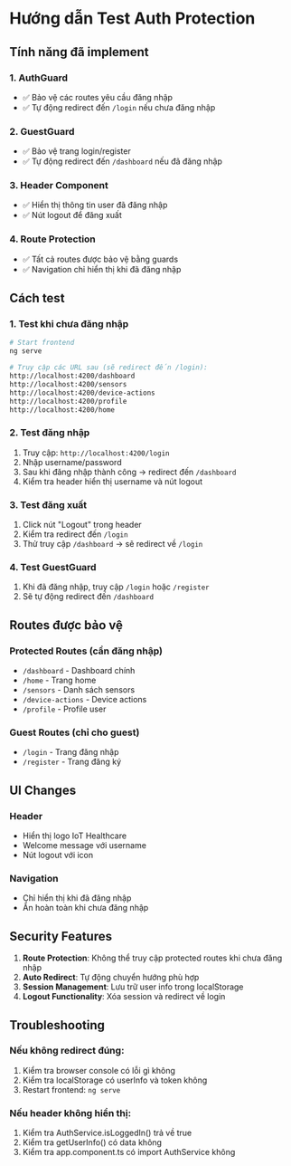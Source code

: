 # Hướng dẫn Test Auth Protection

## Tính năng đã implement

### 1. AuthGuard
- ✅ Bảo vệ các routes yêu cầu đăng nhập
- ✅ Tự động redirect đến `/login` nếu chưa đăng nhập

### 2. GuestGuard  
- ✅ Bảo vệ trang login/register
- ✅ Tự động redirect đến `/dashboard` nếu đã đăng nhập

### 3. Header Component
- ✅ Hiển thị thông tin user đã đăng nhập
- ✅ Nút logout để đăng xuất

### 4. Route Protection
- ✅ Tất cả routes được bảo vệ bằng guards
- ✅ Navigation chỉ hiển thị khi đã đăng nhập

## Cách test

### 1. Test khi chưa đăng nhập
```bash
# Start frontend
ng serve

# Truy cập các URL sau (sẽ redirect đến /login):
http://localhost:4200/dashboard
http://localhost:4200/sensors  
http://localhost:4200/device-actions
http://localhost:4200/profile
http://localhost:4200/home
```

### 2. Test đăng nhập
1. Truy cập: `http://localhost:4200/login`
2. Nhập username/password
3. Sau khi đăng nhập thành công → redirect đến `/dashboard`
4. Kiểm tra header hiển thị username và nút logout

### 3. Test đăng xuất
1. Click nút "Logout" trong header
2. Kiểm tra redirect đến `/login`
3. Thử truy cập `/dashboard` → sẽ redirect về `/login`

### 4. Test GuestGuard
1. Khi đã đăng nhập, truy cập `/login` hoặc `/register`
2. Sẽ tự động redirect đến `/dashboard`

## Routes được bảo vệ

### Protected Routes (cần đăng nhập)
- `/dashboard` - Dashboard chính
- `/home` - Trang home
- `/sensors` - Danh sách sensors
- `/device-actions` - Device actions
- `/profile` - Profile user

### Guest Routes (chỉ cho guest)
- `/login` - Trang đăng nhập
- `/register` - Trang đăng ký

## UI Changes

### Header
- Hiển thị logo IoT Healthcare
- Welcome message với username
- Nút logout với icon

### Navigation
- Chỉ hiển thị khi đã đăng nhập
- Ẩn hoàn toàn khi chưa đăng nhập

## Security Features

1. **Route Protection**: Không thể truy cập protected routes khi chưa đăng nhập
2. **Auto Redirect**: Tự động chuyển hướng phù hợp
3. **Session Management**: Lưu trữ user info trong localStorage
4. **Logout Functionality**: Xóa session và redirect về login

## Troubleshooting

### Nếu không redirect đúng:
1. Kiểm tra browser console có lỗi gì không
2. Kiểm tra localStorage có userInfo và token không
3. Restart frontend: `ng serve`

### Nếu header không hiển thị:
1. Kiểm tra AuthService.isLoggedIn() trả về true
2. Kiểm tra getUserInfo() có data không
3. Kiểm tra app.component.ts có import AuthService không
